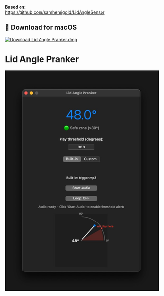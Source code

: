 **Based on:**<br/>
https://github.com/samhenrigold/LidAngleSensor

## 🍎 Download for macOS

[![Download Lid Angle Pranker.dmg](https://img.shields.io/badge/Download%20-.dmg-000000?logo=apple&logoColor=white&style=for-the-badge)](https://github.com/lassespilling/LidAnglePranker/releases/download/1.0.0/LidAnglePranker.dmg)

# Lid Angle Pranker

<img src="./thumbnail.jpg"/>
